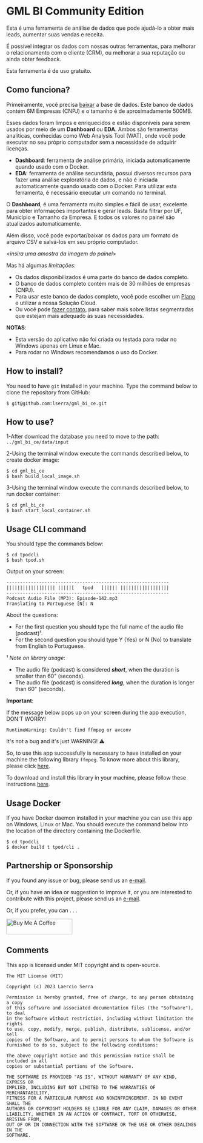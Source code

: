 # GML BI Community Edition

Esta é uma ferramenta de análise de dados que pode ajudá-lo a obter mais leads, aumentar
suas vendas e receita.

É possível integrar os dados com nossas outras ferramentas, para melhorar o
relacionamento com o cliente (CRM), ou melhorar a sua reputação ou ainda obter feedback.

Esta ferramenta é de uso gratuito.

## Como funciona?

Primeiramente, você precisa [baixar](https://www.getmoreleads.com.br/download/) a
base de dados. Este banco de dados contém 6M Empresas (CNPJ) e o tamanho é de
aproximadamente 500MB.

Esses dados foram limpos e enriquecidos e estão disponíveis para serem usados por meio
de um **Dashboard** ou **EDA**. Ambos são ferramentas analíticas, conhecidas como Web
Analysis Tool (WAT), onde você pode executar no seu próprio computador sem a necessidade
de adquirir licenças.

- **Dashboard**: ferramenta de análise primária, iniciada automaticamente quando usado
  com o Docker.
- **EDA**: ferramenta de análise secundária, possui diversos recursos para fazer uma
  análise exploratória de dados, e não é iniciada automaticamente quando usado com o
  Docker. Para utilizar esta ferramenta, é necessário executar um comando no terminal.

O **Dashboard**, é uma ferramenta muito simples e fácil de usar, excelente para obter
informações importantes e gerar leads. Basta filtrar por UF, Município e Tamanho da
Empresa. E todos os valores no painel são atualizados automaticamente.

Além disso, você pode exportar/baixar os dados para um formato de arquivo CSV e
salvá-los em seu próprio computador.

<_insira uma amostra da imagem do painel_>

Mas há algumas _limitações_:

- Os dados disponibilizados é uma parte do banco de dados completo.
- O banco de dados completo contém mais de 30 milhões de empresas (CNPJ).
- Para usar este banco de dados completo, você pode escolher
  um [Plano](https://www.getmoreleads.com.br/plans/) e utilizar a nossa Solução Cloud.
- Ou você pode [fazer contato](mailto:service@getmoreleads.com.br), para saber mais
  sobre listas segmentadas que estejam mais adequado às suas necessidades.

**NOTAS**:

- Esta versão do aplicativo não foi criada ou testada para rodar no Windows apenas em
  Linux e Mac.
- Para rodar no Windows recomendamos o uso do Docker.

## How to install?

You need to have `git` installed in your machine. Type the command below to clone the
repository from GitHub:

````shell
$ git@github.com:lserra/gml_bi_ce.git
````

## How to use?

1-After download the database you need to move to the path: `../gml_bi_ce/data/input`

2-Using the terminal window execute the commands described below, to create docker
image:

```shell script
$ cd gml_bi_ce
$ bash build_local_image.sh
```

3-Using the terminal window execute the commands described below, to run docker
container:

```shell script
$ cd gml_bi_ce
$ bash start_local_container.sh
```

## Usage CLI command

You should type the commands below:

```shell script
$ cd tpodcli
$ bash tpod.sh
```

Output on your screen:

```text
------------------------------------------------------------
|||||||||||||||||| |||||[   tpod   ]||||| ||||||||||||||||||
------------------------------------------------------------
Podcast Audio File (MP3): Episode-142.mp3
Translating to Portuguese [N]: N
```

About the questions:

- For the first question you should type the full name of the audio file (podcast)¹.
- For the second question you should type Y (Yes) or N (No) to translate from English to
  Portuguese.

¹ *Note on library usage*:

- The audio file (podcast) is considered _**short**_, when the duration is smaller than
  60" (seconds).
- The audio file (podcast) is considered _**long**_, when the duration is longer than
  60" (seconds).

**Important**:

If the message below pops up on your screen during the app execution, DON'T WORRY!

``` text
RuntimeWarning: Couldn't find ffmpeg or avconv
```

It's not a bug and it's just WARNING! ⚠️

So, to use this app successfully is necessary to have installed on your machine the
following library ``ffmpeg``.
To know more about this library, please click [here](https://ffmpeg.org/about.html).

To download and install this library in your machine, please follow these
instructions [here](https://ffmpeg.org/download.html).

## Usage Docker

If you have Docker daemon installed in your machine you can use this app on Windows,
Linux or Mac.
You should execute the command below into the location of the directory containing the
Dockerfile.

```shell script
$ cd tpodcli
$ docker build t tpod/cli .
```

## Partnership or Sponsorship

If you found any issue or bug, please send us an [e-mail](mailto:tpodapp@gmail.com).

Or, if you have an idea or suggestion to improve it, or you are interested to contribute
with this project, please send us an [e-mail](mailto:tpodapp@gmail.com).

Or, if you prefer, you can . . .

<a href="https://buymeacoffee.com/cYXalAb" target="_blank">
<img src="https://cdn.buymeacoffee.com/buttons/default-orange.png" alt="Buy Me A Coffee" height="41" width="174">
</a>

## Comments

This app is licensed under MIT copyright and is open-source.

```text
The MIT License (MIT)

Copyright (c) 2023 Laercio Serra

Permission is hereby granted, free of charge, to any person obtaining a copy
of this software and associated documentation files (the "Software"), to deal
in the Software without restriction, including without limitation the rights
to use, copy, modify, merge, publish, distribute, sublicense, and/or sell
copies of the Software, and to permit persons to whom the Software is
furnished to do so, subject to the following conditions:

The above copyright notice and this permission notice shall be included in all
copies or substantial portions of the Software.

THE SOFTWARE IS PROVIDED "AS IS", WITHOUT WARRANTY OF ANY KIND, EXPRESS OR
IMPLIED, INCLUDING BUT NOT LIMITED TO THE WARRANTIES OF MERCHANTABILITY,
FITNESS FOR A PARTICULAR PURPOSE AND NONINFRINGEMENT. IN NO EVENT SHALL THE
AUTHORS OR COPYRIGHT HOLDERS BE LIABLE FOR ANY CLAIM, DAMAGES OR OTHER
LIABILITY, WHETHER IN AN ACTION OF CONTRACT, TORT OR OTHERWISE, ARISING FROM,
OUT OF OR IN CONNECTION WITH THE SOFTWARE OR THE USE OR OTHER DEALINGS IN THE
SOFTWARE.
```
